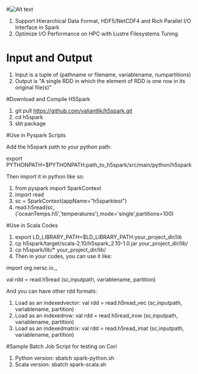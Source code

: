 #![Alt text](https://cloud.githubusercontent.com/assets/1396867/14511488/a9bf8820-018c-11e6-9c11-f385f9f628f6.png)
1. Support Hierarchical Data Format, HDF5/NetCDF4 and Rich Parallel I/O Interface in Spark
2. Optimize I/O Performance on HPC with Lustre Filesystems Tuning

# Input and Output
1. Input is a tuple of (pathname or filename, variablename, numpartitions)
3. Output is "A single RDD in which the element of RDD is one row in its original file(s)"

#Download and Compile H5Spark
1. git pull https://github.com/valiantljk/h5spark.git
2. cd h5spark
3. sbt package


#Use in Pyspark Scripts

Add the h5spark path to your python path:

export PYTHONPATH=$PYTHONPATH:path_to_h5spark/src/main/python/h5spark

Then import it in python like so:

1. from pyspark import SparkContext
2. import read
3. sc = SparkContext(appName="h5sparktest")
4. read.h5read(sc,('oceanTemps.h5','temperatures'),mode='single',partitions=100)

#Use in Scala Codes
1. export LD_LIBRARY_PATH=$LD_LIBRARY_PATH:your_project_dir/lib
2. cp h5spark/target/scala-2.10/h5spark_2.10-1.0.jar your_project_dir/lib/
3. cp h5spark/lib/* your_project_dir/lib/
4. Then in your codes, you can use it like:

import org.nersc.io._

val rdd = read.h5read (sc,inputpath, variablename, partition)

And you can have other rdd formats:

1. Load as an indexedvector: val rdd = read.h5read_vec (sc,inputpath, variablename, partition)
2. Load as an indexedrow: val rdd = read.h5read_irow (sc,inputpath, variablename, partition)
3. Load as an indexedmatrix: val rdd = read.h5read_imat (sc,inputpath, variablename, partition)


#Sample Batch Job Script for testing on Cori
1. Python version: sbatch spark-python.sh 
2. Scala version: sbatch spark-scala.sh
